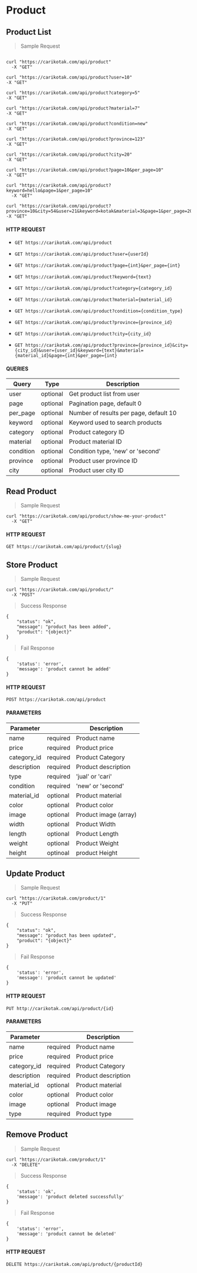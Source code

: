 # Product

## Product List

> Sample Request

```shell

curl "https://carikotak.com/api/product"
  -X "GET"

curl "https://carikotak.com/api/product?user=10"
-X "GET"

curl "https://carikotak.com/api/product?category=5"
-X "GET"

curl "https://carikotak.com/api/product?material=7"
-X "GET"

curl "https://carikotak.com/api/product?condition=new"
-X "GET"

curl "https://carikotak.com/api/product?province=123"
-X "GET"

curl "https://carikotak.com/api/product?city=20"
-X "GET"

curl "https://carikotak.com/api/product?page=10&per_page=10"
-X "GET"

curl "https://carikotak.com/api/product?keyword=hello&page=1&per_page=10"
  -X "GET"

curl "https://carikotak.com/api/product?province=10&city=54&user=21&keyword=kotak&material=3&page=1&per_page=20"
-X "GET"

```

#### HTTP REQUEST
- `GET https://carikotak.com/api/product`
- `GET https://carikotak.com/api/product?user={userId}`
- `GET https://carikotak.com/api/product?page={int}&per_page={int}`
- `GET https://carikotak.com/api/product?keyword={text}`
- `GET https://carikotak.com/api/product?category={category_id}`
- `GET https://carikotak.com/api/product?material={material_id}`
- `GET https://carikotak.com/api/product?condition={condition_type}`
- `GET https://carikotak.com/api/product?province={province_id}`
- `GET https://carikotak.com/api/product?city={city_id}`

- `GET https://carikotak.com/api/product?province={province_id}&city={city_id}&user={user_id}&keyword={text}&material={material_id}&page={int}&per_page={int}`

#### QUERIES
Query   | Type  | Description
--------| ----- | -----------
user    | optional  | Get product list from user
page    | optional  | Pagination page, default 0
per_page | optional | Number of results per page, default 10
keyword | optional  | Keyword used to search products
category | optional | Product category ID
material | optional | Product material ID
condition | optional | Condition type, 'new' or 'second'
province | optional | Product user province ID
city | optional | Product user city ID


## Read Product

> Sample Request

```shell
curl "https://carikotak.com/api/product/show-me-your-product"
  -X "GET"
```

#### HTTP REQUEST
`GET https://carikotak.com/api/product/{slug}`


## Store Product

> Sample Request

```shell
curl "https://carikotak.com/api/product/"
  -X "POST"
```

> Success Response

```shell
{
    "status": "ok",
    "message": "product has been added",
    "product": "{object}"
}
```

> Fail Response

```shell
{
    'status': 'error',
    'message': 'product cannot be added'
}
```

#### HTTP REQUEST
`POST https://carikotak.com/api/product`

#### PARAMETERS
Parameter |  | Description
--------- | ------- | -----------
name | required | Product name
price | required | Product price
category_id | required | Product Category
description | required | Product description
type | required | 'jual' or 'cari'
condition | required | 'new' or 'second'
material_id | optional | Product material
color | optional | Product color
image | optional | Product image (array)
width | optional | Product Width
length | optional | Product Length
weight | optional | Product Weight
height | optinoal | product Height

## Update Product

> Sample Request

```shell
curl "https://carikotak.com/product/1"
  -X "PUT"
```

> Success Response

```shell
{
    "status": "ok",
    "message": "product has been updated",
    "product": "{object}"
}
```

> Fail Response

```shell
{
    'status': 'error',
    'message': 'product cannot be updated'
}
```

#### HTTP REQUEST
`PUT http://carikotak.com/api/product/{id}`

#### PARAMETERS
Parameter |  | Description
--------- | ------- | -----------
name | required | Product name
price | required | Product price
category_id | required | Product Category
description | required | Product description
material_id | optional | Product material
color | optional | Product color
image | optional | Product image
type | required | Product type

## Remove Product

> Sample Request

```shell
curl "https://carikotak.com/product/1"
  -X "DELETE"
```

> Success Response

```shell
{
    'status': 'ok',
    'message': 'product deleted successfully'
}
```

> Fail Response

```shell
{
    'status': 'error',
    'message': 'product cannot be deleted'
}
``` 

#### HTTP REQUEST
`DELETE https://carikotak.com/api/product/{productId}`
